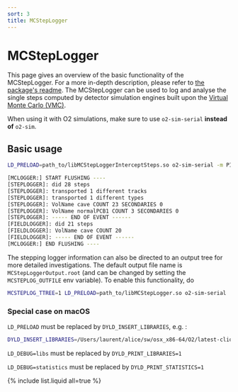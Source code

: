 ```yaml
---
sort: 3
title: MCStepLogger
---
```


# MCStepLogger

This page gives an overview of the basic functionality of the MCStepLogger. For a more in-depth description, please refer to [the package's readme](https://github.com/AliceO2Group/VMCStepLogger/tree/master/MCStepLogger).
The MCStepLogger can be used to log and analyse the single steps computed by detector simulation engines built upon the [Virtual Monte Carlo (VMC)](https://vmc-project.github.io/).

When using it with O2 simulations, make sure to use `o2-sim-serial` **instead of** `o2-sim`.

## Basic usage

```bash
LD_PRELOAD=path_to/libMCStepLoggerInterceptSteps.so o2-sim-serial -m PIPE ITS TPC -n 10
```

```bash
[MCLOGGER:] START FLUSHING ----
[STEPLOGGER]: did 28 steps
[STEPLOGGER]: transported 1 different tracks
[STEPLOGGER]: transported 1 different types
[STEPLOGGER]: VolName cave COUNT 23 SECONDARIES 0
[STEPLOGGER]: VolName normalPCB1 COUNT 3 SECONDARIES 0
[STEPLOGGER]: ----- END OF EVENT ------
[FIELDLOGGER]: did 21 steps
[FIELDLOGGER]: VolName cave COUNT 20
[FIELDLOGGER]: ----- END OF EVENT ------
[MCLOGGER:] END FLUSHING ----
```

The stepping logger information can also be directed to an output tree for more detailed investigations. The default output file name is `MCStepLoggerOutput.root` (and can be changed by setting the `MCSTEPLOG_OUTFILE` env variable). To enable this functionality, do

```bash
MCSTEPLOG_TTREE=1 LD_PRELOAD=path_to/libMCStepLogger.so o2-sim-serial ...
```

### Special case on macOS

`LD_PRELOAD` must be replaced by `DYLD_INSERT_LIBRARIES`, e.g. :

```bash
DYLD_INSERT_LIBRARIES=/Users/laurent/alice/sw/osx_x86-64/O2/latest-clion-o2/lib/libMCStepLogger.dylib MCSTEPLOG_TTREE=1 MCSTEPLOG_OUTFILE=toto.root o2-sim-serial -m MCH -g fwmugen -n 1
```

`LD_DEBUG=libs` must be replaced by `DYLD_PRINT_LIBRARIES=1`

`LD_DEBUG=statistics` must be replaced by `DYLD_PRINT_STATISTICS=1`

{% include list.liquid all=true %}
